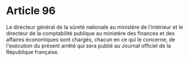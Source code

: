 # Article 96

Le directeur général de la sûreté nationale au ministère de l'intérieur et le directeur de la comptabilité publique au ministère des finances et des affaires économiques sont chargés, chacun en ce qui le concerne, de l'exécution du présent arrêté qui sera publié au Journal officiel de la République française.
